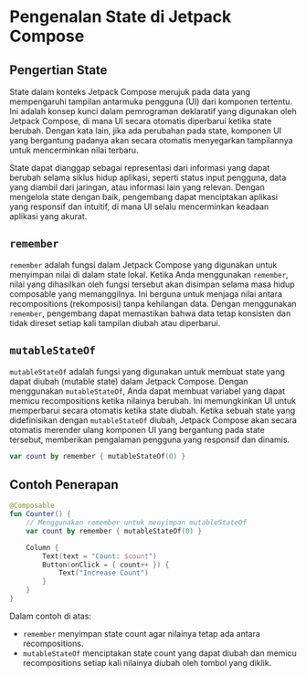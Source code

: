 # Pengenalan State di Jetpack Compose

## Pengertian State

State dalam konteks Jetpack Compose merujuk pada data yang mempengaruhi tampilan antarmuka pengguna (UI) dari komponen tertentu. Ini adalah konsep kunci dalam pemrograman deklaratif yang digunakan oleh Jetpack Compose, di mana UI secara otomatis diperbarui ketika state berubah. Dengan kata lain, jika ada perubahan pada state, komponen UI yang bergantung padanya akan secara otomatis menyegarkan tampilannya untuk mencerminkan nilai terbaru.

State dapat dianggap sebagai representasi dari informasi yang dapat berubah selama siklus hidup aplikasi, seperti status input pengguna, data yang diambil dari jaringan, atau informasi lain yang relevan. Dengan mengelola state dengan baik, pengembang dapat menciptakan aplikasi yang responsif dan intuitif, di mana UI selalu mencerminkan keadaan aplikasi yang akurat.

## `remember`

`remember` adalah fungsi dalam Jetpack Compose yang digunakan untuk menyimpan nilai di dalam state lokal. Ketika Anda menggunakan `remember`, nilai yang dihasilkan oleh fungsi tersebut akan disimpan selama masa hidup composable yang memanggilnya. Ini berguna untuk menjaga nilai antara recompositions (rekomposisi) tanpa kehilangan data. Dengan menggunakan `remember`, pengembang dapat memastikan bahwa data tetap konsisten dan tidak direset setiap kali tampilan diubah atau diperbarui.

## `mutableStateOf`

`mutableStateOf` adalah fungsi yang digunakan untuk membuat state yang dapat diubah (mutable state) dalam Jetpack Compose. Dengan menggunakan `mutableStateOf`, Anda dapat membuat variabel yang dapat memicu recompositions ketika nilainya berubah. Ini memungkinkan UI untuk memperbarui secara otomatis ketika state diubah. Ketika sebuah state yang didefinisikan dengan `mutableStateOf` diubah, Jetpack Compose akan secara otomatis merender ulang komponen UI yang bergantung pada state tersebut, memberikan pengalaman pengguna yang responsif dan dinamis.

```kotlin
var count by remember { mutableStateOf(0) }
```

## Contoh Penerapan

```kotlin
@Composable
fun Counter() {
    // Menggunakan remember untuk menyimpan mutableStateOf
    var count by remember { mutableStateOf(0) }

    Column {
        Text(text = "Count: $count")
        Button(onClick = { count++ }) {
            Text("Increase Count")
        }
    }
}
```

Dalam contoh di atas:

- `remember` menyimpan state count agar nilainya tetap ada antara recompositions.
- `mutableStateOf` menciptakan state count yang dapat diubah dan memicu recompositions setiap kali nilainya diubah oleh tombol yang diklik.
